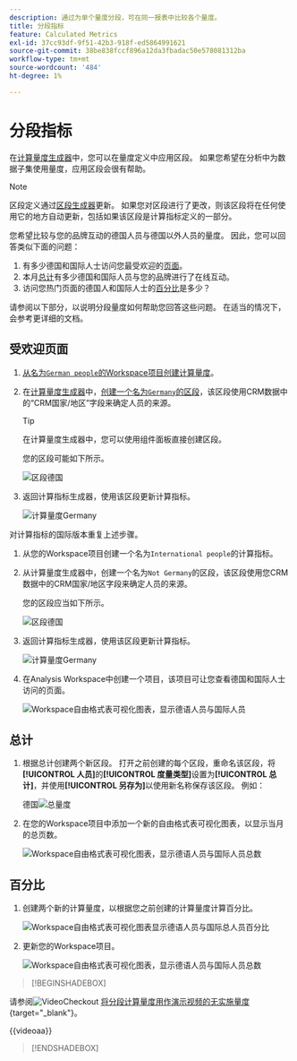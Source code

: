 ```yaml
---
description: 通过为单个量度分段，可在同一报表中比较各个量度。
title: 分段指标
feature: Calculated Metrics
exl-id: 37cc93df-9f51-42b3-918f-ed5864991621
source-git-commit: 38be838fccf896a12da3fbadac50e578081312ba
workflow-type: tm+mt
source-wordcount: '484'
ht-degree: 1%

---
```


# 分段指标

在[计算量度生成器](cm-build-metrics.md#definition-builder)中，您可以在量度定义中应用区段。 如果您希望在分析中为数据子集使用量度，应用区段会很有帮助。

>[!NOTE]
>
>区段定义通过[区段生成器](/help/components/segments/seg-builder.md)更新。 如果您对区段进行了更改，则该区段将在任何使用它的地方自动更新，包括如果该区段是计算指标定义的一部分。
>

您希望比较与您的品牌互动的德国人员与德国以外人员的量度。 因此，您可以回答类似下面的问题：

1. 有多少德国和国际人士访问您最受欢迎的[页面](#popular-pages)。
1. 本月[总计](#totals)有多少德国和国际人员与您的品牌进行了在线互动。
1. 访问您热门页面的德国人和国际人士的[百分比](#percentages)是多少？

请参阅以下部分，以说明分段量度如何帮助您回答这些问题。 在适当的情况下，会参考更详细的文档。

## 受欢迎页面

1. [从名为`German people`的Workspace项目创建计算量度](cm-workflow.md)。
1. 在[计算量度生成器](cm-build-metrics.md)中，[创建一个名为`Germany`的区段](/help/components/segments/seg-builder.md)，该区段使用CRM数据中的“CRM国家/地区”字段来确定人员的来源。

   >[!TIP]
   >
   >在计算量度生成器中，您可以使用组件面板直接创建区段。
   >   

   您的区段可能如下所示。

   ![区段德国](assets/filter-germany.png)

1. 返回计算指标生成器，使用该区段更新计算指标。

   ![计算量度Germany](assets/calculated-metric-germany.png)

对计算指标的国际版本重复上述步骤。

1. 从您的Workspace项目创建一个名为`International people`的计算指标。
1. 从计算量度生成器中，创建一个名为`Not Germany`的区段，该区段使用您CRM数据中的CRM国家/地区字段来确定人员的来源。

   您的区段应当如下所示。

   ![区段德国](assets/filter-not-germany.png)

1. 返回计算指标生成器，使用该区段更新计算指标。

   ![计算量度Germany](assets/calculated-metric-notgermany.png)


1. 在Analysis Workspace中创建一个项目，该项目可让您查看德国和国际人士访问的页面。

   ![Workspace自由格式表可视化图表，显示德语人员与国际人员](assets/workspace-german-vs-international.png)


## 总计

1. 根据总计创建两个新区段。 打开之前创建的每个区段，重命名该区段，将&#x200B;**[!UICONTROL 人员]**&#x200B;的&#x200B;**[!UICONTROL 度量类型]**&#x200B;设置为&#x200B;**[!UICONTROL 总计]**，并使用&#x200B;**[!UICONTROL 另存为]**&#x200B;以使用新名称保存该区段。 例如：

   德国![总量度](assets/calculated-metric-germany-total.png)

1. 在您的Workspace项目中添加一个新的自由格式表可视化图表，以显示当月的总页数。

   ![Workspace自由格式表可视化图表，显示德语人员与国际人员总数](assets/workspace-german-vs-international-totals.png)


## 百分比

1. 创建两个新的计算量度，以根据您之前创建的计算量度计算百分比。

   ![Workspace自由格式表可视化图表显示德语人员与国际总人员百分比](assets/calculated-metric-germany-total-percentage.png)


1. 更新您的Workspace项目。

   ![Workspace自由格式表可视化图表，显示德语人员与国际人员总数](assets/workspace-german-vs-international-totals-percentage.png)



>[!BEGINSHADEBOX]

请参阅![VideoCheckout](/help/assets/icons/VideoCheckedOut.svg) [将分段计算量度用作演示视频的无实施量度](https://video.tv.adobe.com/v/25407?quality=12&learn=on){target="_blank"}。

{{videoaa}}

>[!ENDSHADEBOX]

